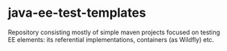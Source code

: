 # java-ee-test-templates
Repository consisting mostly of simple maven projects focused on testing EE elements: its referential implementations, containers (as Wildfly) etc.
